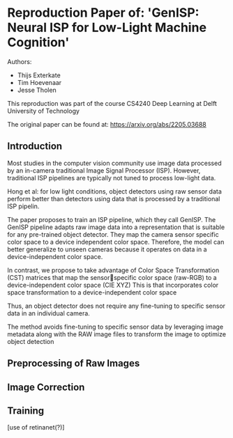 # Reproduction Paper of: 'GenISP: Neural ISP for Low-Light Machine Cognition'

Authors: 
- Thijs Exterkate 
- Tim Hoevenaar
- Jesse Tholen

This reproduction was part of the course CS4240 Deep Learning at Delft University of Technology

The original paper can be found at: https://arxiv.org/abs/2205.03688

## Introduction
Most studies in the computer vision community use image data processed by an in-camera traditional Image Signal Processor (ISP). However, traditional ISP pipelines are typically not tuned to process low-light data.

Hong et al: for low light conditions, object detectors using raw sensor data perform better than detectors using data that is processed by a traditional ISP pipelin. 

The paper proposes to train an ISP pipeline, which they call GenISP. The GenISP pipeline adapts raw image data into a representation that is suitable for any pre-trained object detector. They map the camera sensor specific color space to a device independent color space. Therefore, the model can better generalize to unseen cameras because it operates on data in a device-independent color space.

In contrast, we propose to take advantage of Color
Space Transformation (CST) matrices that map the sensorspecific color space (raw-RGB) to a device-independent
color space (CIE XYZ)
This is that incorporates color space transformation to a device-independent color space

Thus, an object detector does not require any fine-tuning to specific sensor data in an individual camera.


The method avoids fine-tuning to specific sensor data by leveraging image metadata along with the RAW image files to transform the image to optimize object detection

## Preprocessing of Raw Images

## Image Correction

## Training
[use of retinanet(?)]